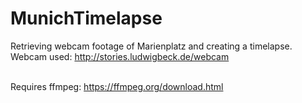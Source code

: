 # MunichTimelapse
Retrieving webcam footage of Marienplatz and creating a timelapse.
<br>Webcam used: http://stories.ludwigbeck.de/webcam

<br>Requires ffmpeg: https://ffmpeg.org/download.html
